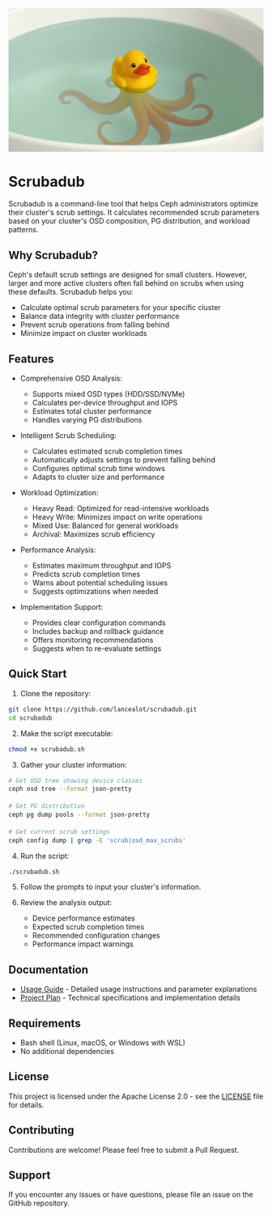 
![alt_text](https://github.com/lancealot/scrubadub/blob/main/scrubadub.png?raw=true)

# Scrubadub

Scrubadub is a command-line tool that helps Ceph administrators optimize their cluster's scrub settings. It calculates recommended scrub parameters based on your cluster's OSD composition, PG distribution, and workload patterns.

## Why Scrubadub?

Ceph's default scrub settings are designed for small clusters. However, larger and more active clusters often fall behind on scrubs when using these defaults. Scrubadub helps you:

- Calculate optimal scrub parameters for your specific cluster
- Balance data integrity with cluster performance
- Prevent scrub operations from falling behind
- Minimize impact on cluster workloads

## Features

- Comprehensive OSD Analysis:
  * Supports mixed OSD types (HDD/SSD/NVMe)
  * Calculates per-device throughput and IOPS
  * Estimates total cluster performance
  * Handles varying PG distributions

- Intelligent Scrub Scheduling:
  * Calculates estimated scrub completion times
  * Automatically adjusts settings to prevent falling behind
  * Configures optimal scrub time windows
  * Adapts to cluster size and performance

- Workload Optimization:
  * Heavy Read: Optimized for read-intensive workloads
  * Heavy Write: Minimizes impact on write operations
  * Mixed Use: Balanced for general workloads
  * Archival: Maximizes scrub efficiency

- Performance Analysis:
  * Estimates maximum throughput and IOPS
  * Predicts scrub completion times
  * Warns about potential scheduling issues
  * Suggests optimizations when needed

- Implementation Support:
  * Provides clear configuration commands
  * Includes backup and rollback guidance
  * Offers monitoring recommendations
  * Suggests when to re-evaluate settings

## Quick Start

1. Clone the repository:
```bash
git clone https://github.com/lancealot/scrubadub.git
cd scrubadub
```

2. Make the script executable:
```bash
chmod +x scrubadub.sh
```

3. Gather your cluster information:
```bash
# Get OSD tree showing device classes
ceph osd tree --format json-pretty

# Get PG distribution
ceph pg dump pools --format json-pretty

# Get current scrub settings
ceph config dump | grep -E 'scrub|osd_max_scrubs'
```

4. Run the script:
```bash
./scrubadub.sh
```

5. Follow the prompts to input your cluster's information.

6. Review the analysis output:
   - Device performance estimates
   - Expected scrub completion times
   - Recommended configuration changes
   - Performance impact warnings

## Documentation

- [Usage Guide](USAGE.md) - Detailed usage instructions and parameter explanations
- [Project Plan](projectplan.md) - Technical specifications and implementation details

## Requirements

- Bash shell (Linux, macOS, or Windows with WSL)
- No additional dependencies

## License

This project is licensed under the Apache License 2.0 - see the [LICENSE](LICENSE) file for details.

## Contributing

Contributions are welcome! Please feel free to submit a Pull Request.

## Support

If you encounter any issues or have questions, please file an issue on the GitHub repository.
